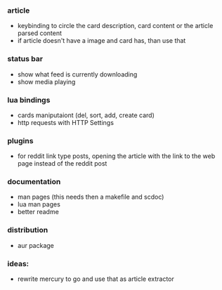 ### article

-   keybinding to circle the card description, card content or the article parsed content
-   if article doesn't have a image and card has, than use that

### status bar

-   show what feed is currently downloading
-   show media playing

### lua bindings

- cards maniputaiont (del, sort, add, create card)
- http requests with HTTP Settings

### plugins

-   for reddit link type posts, opening the article with the link to the web page instead of the reddit post

### documentation

-   man pages (this needs then a makefile and scdoc)
- lua man pages
-   better readme

### distribution

-   aur package

### ideas:

-   rewrite mercury to go and use that as article extractor
